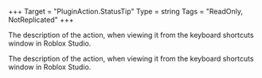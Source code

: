 +++
Target = "PluginAction.StatusTip"
Type = string
Tags = "ReadOnly, NotReplicated"
+++

The description of the action, when viewing it from the keyboard shortcuts window in Roblox Studio.	The description of the action, when viewing it from the keyboard shortcuts window in Roblox Studio.